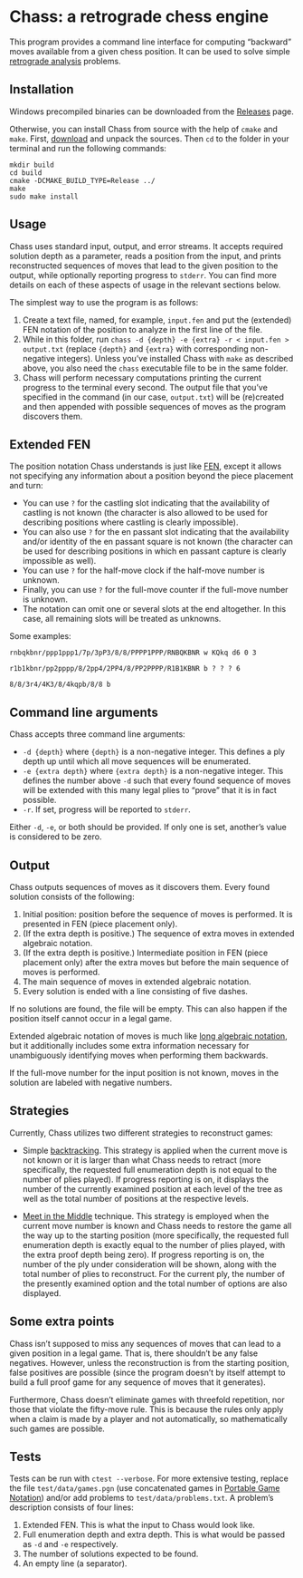# Chass: a retrograde chess engine

This program provides a command line interface for computing “backward” moves available from a given chess position. It can be used to solve simple [retrograde analysis](https://en.wikipedia.org/wiki/Retrograde_analysis) problems.


## Installation

Windows precompiled binaries can be downloaded from the [Releases](https://github.com/danmysak/chass/releases/) page.

Otherwise, you can install Chass from source with the help of `cmake` and `make`. First, [download](https://github.com/danmysak/chass/releases/) and unpack the sources. Then `cd` to the folder in your terminal and run the following commands:

```
mkdir build
cd build
cmake -DCMAKE_BUILD_TYPE=Release ../
make
sudo make install
```


## Usage

Chass uses standard input, output, and error streams. It accepts required solution depth as a parameter, reads a position from the input, and prints reconstructed sequences of moves that lead to the given position to the output, while optionally reporting progress to `stderr`. You can find more details on each of these aspects of usage in the relevant sections below.

The simplest way to use the program is as follows:

1. Create a text file, named, for example, `input.fen` and put the (extended) FEN notation of the position to analyze in the first line of the file.
2. While in this folder, run `chass -d {depth} -e {extra} -r < input.fen > output.txt` (replace `{depth}` and `{extra}` with corresponding non-negative integers). Unless you’ve installed Chass with `make` as described above, you also need the `chass` executable file to be in the same folder.
3. Chass will perform necessary computations printing the current progress to the terminal every second. The output file that you’ve specified in the command (in our case, `output.txt`) will be (re)created and then appended with possible sequences of moves as the program discovers them.


## Extended FEN

The position notation Chass understands is just like [FEN](https://en.wikipedia.org/wiki/Forsyth%E2%80%93Edwards_Notation), except it allows not specifying any information about a position beyond the piece placement and turn:

- You can use `?` for the castling slot indicating that the availability of castling is not known (the character is also allowed to be used for describing positions where castling is clearly impossible).
- You can also use `?` for the en passant slot indicating that the availability and/or identity of the en passant square is not known (the character can be used for describing positions in which en passant capture is clearly impossible as well).
- You can use `?` for the half-move clock if the half-move number is unknown.
- Finally, you can use `?` for the full-move counter if the full-move number is unknown.
- The notation can omit one or several slots at the end altogether. In this case, all remaining slots will be treated as unknowns.

Some examples:

```
rnbqkbnr/ppp1ppp1/7p/3pP3/8/8/PPPP1PPP/RNBQKBNR w KQkq d6 0 3
```

```
r1b1kbnr/pp2pppp/8/2pp4/2PP4/8/PP2PPPP/R1B1KBNR b ? ? ? 6
```

```
8/8/3r4/4K3/8/4kqpb/8/8 b
```


## Command line arguments

Chass accepts three command line arguments:

- `-d {depth}` where `{depth}` is a non-negative integer. This defines a ply depth up until which all move sequences will be enumerated.
- `-e {extra depth}` where `{extra depth}` is a non-negative integer. This defines the number above `-d` such that every found sequence of moves will be extended with this many legal plies to “prove” that it is in fact possible.
- `-r`. If set, progress will be reported to `stderr`.

Either `-d`, `-e`, or both should be provided. If only one is set, another’s value is considered to be zero.


## Output

Chass outputs sequences of moves as it discovers them. Every found solution consists of the following:

1. Initial position: position before the sequence of moves is performed. It is presented in FEN (piece placement only).
2. (If the extra depth is positive.) The sequence of extra moves in extended algebraic notation.
3. (If the extra depth is positive.) Intermediate position in FEN (piece placement only) after the extra moves but before the main sequence of moves is performed.
4. The main sequence of moves in extended algebraic notation.
5. Every solution is ended with a line consisting of five dashes.

If no solutions are found, the file will be empty. This can also happen if the position itself cannot occur in a legal game.

Extended algebraic notation of moves is much like [long algebraic notation](https://en.wikipedia.org/wiki/Algebraic_notation_(chess)#Long_algebraic_notation), but it additionally includes some extra information necessary for unambiguously identifying moves when performing them backwards.

If the full-move number for the input position is not known, moves in the solution are labeled with negative numbers.


## Strategies

Currently, Chass utilizes two different strategies to reconstruct games:

- Simple [backtracking](https://en.wikipedia.org/wiki/Backtracking). This strategy is applied when the current move is not known or it is larger than what Chass needs to retract (more specifically, the requested full enumeration depth is not equal to the number of plies played). If progress reporting is on, it displays the number of the currently examined position at each level of the tree as well as the total number of positions at the respective levels.

- [Meet in the Middle](https://medium.com/@sherlock_ed/programming-meet-in-the-middle-technique-5025dbc1c6b6) technique. This strategy is employed when the current move number is known and Chass needs to restore the game all the way up to the starting position (more specifically, the requested full enumeration depth is exactly equal to the number of plies played, with the extra proof depth being zero). If progress reporting is on, the number of the ply under consideration will be shown, along with the total number of plies to reconstruct. For the current ply, the number of the presently examined option and the total number of options are also displayed.


## Some extra points

Chass isn’t supposed to miss any sequences of moves that can lead to a given position in a legal game. That is, there shouldn’t be any false negatives. However, unless the reconstruction is from the starting position, false positives are possible (since the program doesn’t by itself attempt to build a full proof game for any sequence of moves that it generates).

Furthermore, Chass doesn’t eliminate games with threefold repetition, nor those that violate the fifty-move rule. This is because the rules only apply when a claim is made by a player and not automatically, so mathematically such games are possible.


## Tests

Tests can be run with `ctest --verbose`. For more extensive testing, replace the file `test/data/games.pgn` (use concatenated games in [Portable Game Notation](https://en.wikipedia.org/wiki/Portable_Game_Notation)) and/or add problems to `test/data/problems.txt`. A problem’s description consists of four lines:

1. Extended FEN. This is what the input to Chass would look like.
2. Full enumeration depth and extra depth. This is what would be passed as `-d` and `-e` respectively.
3. The number of solutions expected to be found.
4. An empty line (a separator).